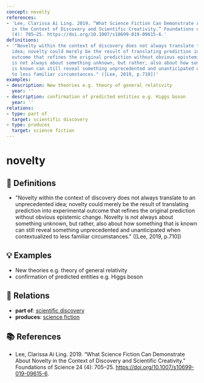```yaml
---
concept: novelty
references:
- 'Lee, Clarissa Ai Ling. 2019. “What Science Fiction Can Demonstrate About Novelty
  in the Context of Discovery and Scientific Creativity.” Foundations of Science 24
  (4): 705–25. https://doi.org/10.1007/s10699-019-09615-6.'
definitions:
- '"Novelty within the context of discovery does not always translate to an unprecedented
  idea; novelty could merely be the result of translating prediction into experimental
  outcome that refines the original prediction without obvious epistemic change. Novelty
  is not always about something unknown, but rather, also about how something that
  is known can still reveal something unprecedented and unanticipated when contextualized
  to less familiar circumstances." ([Lee, 2019, p.710])'
examples:
- description: New theories e.g. theory of general relativity
  year: ''
- description: confirmation of predicted entities e.g. Higgs boson
  year: ''
relations:
- type: part of
  target: scientific discovery
- type: produces
  target: science fiction
---
```


# novelty

## 📖 Definitions

- "Novelty within the context of discovery does not always translate to an unprecedented idea; novelty could merely be the result of translating prediction into experimental outcome that refines the original prediction without obvious epistemic change. Novelty is not always about something unknown, but rather, also about how something that is known can still reveal something unprecedented and unanticipated when contextualized to less familiar circumstances." ([Lee, 2019, p.710])

## 💡 Examples

- New theories e.g. theory of general relativity
- confirmation of predicted entities e.g. Higgs boson

## 🔗 Relations

- **part of**: [scientific discovery](./scientific-discovery.md)
- **produces**: [science fiction](./science-fiction.md)

## 📚 References

- Lee, Clarissa Ai Ling. 2019. “What Science Fiction Can Demonstrate About Novelty in the Context of Discovery and Scientific Creativity.” Foundations of Science 24 (4): 705–25. https://doi.org/10.1007/s10699-019-09615-6.
